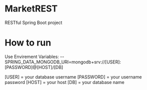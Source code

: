 # MarketREST
RESTful Spring Boot project

# How to run
Use Envirement Variables: --SPRING_DATA_MONGODB_URI=mongodb+srv://[USER]:[PASSWORD]@[HOST]/[DB]

[USER] = your database username
[PASSWORD] = your username password
[HOST] = your host
[DB] = your database name

